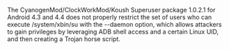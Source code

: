 The CyanogenMod/ClockWorkMod/Koush Superuser package 1.0.2.1 for Android 4.3 and 4.4 does not properly restrict the set of users who can execute /system/xbin/su with the --daemon option, which allows attackers to gain privileges by leveraging ADB shell access and a certain Linux UID, and then creating a Trojan horse script.